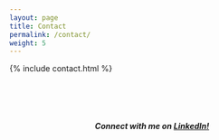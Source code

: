 ```yaml
---
layout: page
title: Contact
permalink: /contact/
weight: 5
---
```


{% include contact.html %}

<br>
<br>
<br>

<div style="text-align:center">
<h5>Connect with me on <a href="https://linkedin.com/in/{{ site.author.linkedin }}" target="_blank"> LinkedIn!</a> </h5></div>